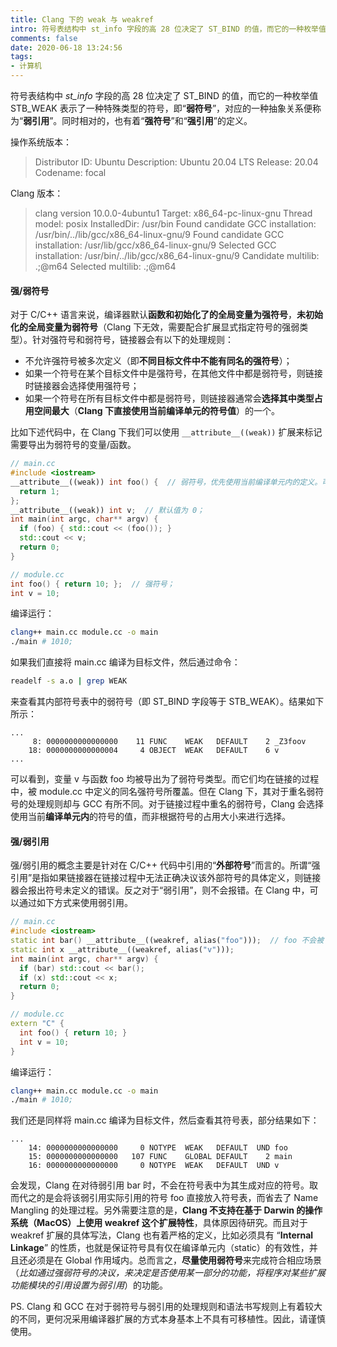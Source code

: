 ```yaml
---
title: Clang 下的 weak 与 weakref
intro: 符号表结构中 st_info 字段的高 28 位决定了 ST_BIND 的值，而它的一种枚举值 STB_WEAK 表示了一种特殊类型的符号，即“弱符号”。而对应的一种抽象关系便称为“弱引用”。同时相对的，也有着“强符号”和“强引用”的定义。
comments: false
date: 2020-06-18 13:24:56
tags:
- 计算机
---
```


符号表结构中 *st_info* 字段的高 28 位决定了 ST_BIND 的值，而它的一种枚举值 STB_WEAK 表示了一种特殊类型的符号，即“**弱符号**”，对应的一种抽象关系便称为“**弱引用**”。同时相对的，也有着“**强符号**”和“**强引用**”的定义。

操作系统版本：

> Distributor ID:	Ubuntu
Description:	Ubuntu 20.04 LTS
Release:	20.04
Codename:	focal

Clang 版本：

> clang version 10.0.0-4ubuntu1 
Target: x86_64-pc-linux-gnu
Thread model: posix
InstalledDir: /usr/bin
Found candidate GCC installation: /usr/bin/../lib/gcc/x86_64-linux-gnu/9
Found candidate GCC installation: /usr/lib/gcc/x86_64-linux-gnu/9
Selected GCC installation: /usr/bin/../lib/gcc/x86_64-linux-gnu/9
Candidate multilib: .;@m64
Selected multilib: .;@m64

#### 强/弱符号

对于 C/C++ 语言来说，编译器默认**函数和初始化了的全局变量为强符号**，**未初始化的全局变量为弱符号**（Clang 下无效，需要配合扩展显式指定符号的强弱类型）。针对强符号和弱符号，链接器会有以下的处理规则：

* 不允许强符号被多次定义（即**不同目标文件中不能有同名的强符号**）；
* 如果一个符号在某个目标文件中是强符号，在其他文件中都是弱符号，则链接时链接器会选择使用强符号；
* 如果一个符号在所有目标文件中都是弱符号，则链接器通常会**选择其中类型占用空间最大**（**Clang 下直接使用当前编译单元的符号值**）的一个。

比如下述代码中，在 Clang 下我们可以使用 `__attribute__((weak))` 扩展来标记需要导出为弱符号的变量/函数。

```cpp
// main.cc
#include <iostream>
__attribute__((weak)) int foo() {  // 弱符号，优先使用当前编译单元内的定义。可以被链接时的外部强符号覆盖；
  return 1;
};
__attribute__((weak)) int v;  // 默认值为 0；
int main(int argc, char** argv) {
  if (foo) { std::cout << (foo()); }
  std::cout << v;
  return 0;    
}

// module.cc
int foo() { return 10; };  // 强符号；
int v = 10;
```
 
编译运行：

```bash
clang++ main.cc module.cc -o main
./main # 1010;
```

如果我们直接将 main.cc 编译为目标文件，然后通过命令：

```bash
readelf -s a.o | grep WEAK
```

来查看其内部符号表中的弱符号（即 ST_BIND 字段等于 STB_WEAK）。结果如下所示：

```text
...
     8: 0000000000000000    11 FUNC    WEAK   DEFAULT    2 _Z3foov
    18: 0000000000000004     4 OBJECT  WEAK   DEFAULT    6 v
...
```

可以看到，变量 v 与函数 foo 均被导出为了弱符号类型。而它们均在链接的过程中，被 module.cc 中定义的同名强符号所覆盖。但在 Clang 下，其对于重名弱符号的处理规则却与 GCC 有所不同。对于链接过程中重名的弱符号，Clang 会选择使用当前**编译单元内**的符号的值，而非根据符号的占用大小来进行选择。


#### 强/弱引用

强/弱引用的概念主要是针对在 C/C++ 代码中引用的“**外部符号**”而言的。所谓“强引用”是指如果链接器在链接过程中无法正确决议该外部符号的具体定义，则链接器会报出符号未定义的错误。反之对于“弱引用”，则不会报错。在 Clang 中，可以通过如下方式来使用弱引用。

```cpp
// main.cc
#include <iostream>
static int bar() __attribute__((weakref, alias("foo")));  // foo 不会被 Name Mangling；
static int x __attribute__((weakref, alias("v")));
int main(int argc, char** argv) {
  if (bar) std::cout << bar();
  if (x) std::cout << x;
  return 0;
}

// module.cc
extern "C" {
  int foo() { return 10; }
  int v = 10;
}
```

编译运行：

```bash
clang++ main.cc module.cc -o main
./main # 1010;
```

我们还是同样将 main.cc 编译为目标文件，然后查看其符号表，部分结果如下：

```text
...
    14: 0000000000000000     0 NOTYPE  WEAK   DEFAULT  UND foo
    15: 0000000000000000   107 FUNC    GLOBAL DEFAULT    2 main
    16: 0000000000000000     0 NOTYPE  WEAK   DEFAULT  UND v
```

会发现，Clang 在对待弱引用 bar 时，不会在符号表中为其生成对应的符号。取而代之的是会将该弱引用实际引用的符号 foo 直接放入符号表，而省去了 Name Mangling 的处理过程。另外需要注意的是，**Clang 不支持在基于 Darwin 的操作系统（MacOS）上使用 weakref 这个扩展特性**，具体原因待研究。而且对于 weakref 扩展的具体写法，Clang 也有着严格的定义，比如必须具有 “**Internal Linkage**” 的性质，也就是保证符号具有仅在编译单元内（static）的有效性，并且还必须是在 Global 作用域内。总而言之，**尽量使用弱符号**来完成符合相应场景（*比如通过强弱符号的决议，来决定是否使用某一部分的功能，将程序对某些扩展功能模块的引用设置为弱引用*）的功能。

PS. Clang 和 GCC 在对于弱符号与弱引用的处理规则和语法书写规则上有着较大的不同，更何况采用编译器扩展的方式本身基本上不具有可移植性。因此，请谨慎使用。

